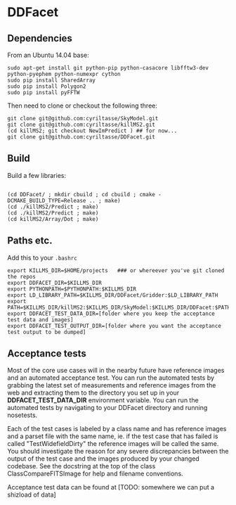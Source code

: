 # DDFacet

## Dependencies

From an Ubuntu 14.04 base:

```
sudo apt-get install git python-pip python-casacore libfftw3-dev python-pyephem python-numexpr cython
sudo pip install SharedArray
sudo pip install Polygon2
sudo pip install pyFFTW
```

Then need to clone or checkout the following three:

```
git clone git@github.com:cyriltasse/SkyModel.git
git clone git@github.com:cyriltasse/killMS2.git
(cd killMS2; git checkout NewImPredict ) ## for now...
git clone git@github.com:cyriltasse/DDFacet.git

```

## Build

Build a few libraries:

```

(cd DDFacet/ ; mkdir cbuild ; cd cbuild ; cmake -DCMAKE_BUILD_TYPE=Release .. ; make)
(cd ./killMS2/Predict ; make)
(cd ./killMS2/Predict ; make)
(cd killMS2/Array/Dot ; make)
```

## Paths etc.

Add this to your ``.bashrc``

```
export KILLMS_DIR=$HOME/projects   ### or whereever you've git cloned the repos
export DDFACET_DIR=$KILLMS_DIR
export PYTHONPATH=$PYTHONPATH:$KILLMS_DIR
export LD_LIBRARY_PATH=$KILLMS_DIR/DDFacet/Gridder:$LD_LIBRARY_PATH
export PATH=$KILLMS_DIR/killMS2:$KILLMS_DIR/SkyModel:$KILLMS_DIR/DDFacet:$PATH
export DDFACET_TEST_DATA_DIR=[folder where you keep the acceptance test data and images]
export DDFACET_TEST_OUTPUT_DIR=[folder where you want the acceptance test output to be dumped]
```

## Acceptance tests
Most of the core use cases will in the nearby future have reference images and an automated acceptance test.
You can run the automated tests by grabbing the latest set of measurements and reference images from the web and
extracting them to the directory you set up in your **DDFACET_TEST_DATA_DIR** environment variable. You can run 
the automated tests by navigating to your DDFacet directory and running nosetests. 

Each of the test cases is labeled by a class name and has reference images and a parset file with the same
name, ie. if the test case that has failed is called "TestWidefieldDirty" the reference images will be called the same. You should investigate the reason for any severe discrepancies between the output of the test case and the images produced by your changed codebase. See the docstring at the top of the class ClassCompareFITSImage for help and
filename conventions.

Acceptance test data can be found at [TODO: somewhere we can put a shizload of data]
